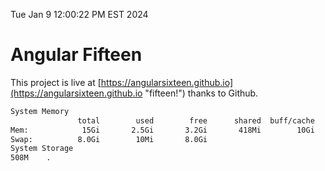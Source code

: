 Tue Jan  9 12:00:22 PM EST 2024

# Angular Fifteen


This project is live at [https://angularsixteen.github.io](https://angularsixteen.github.io "fifteen!") thanks to Github.

```bash
System Memory
               total        used        free      shared  buff/cache   available
Mem:            15Gi       2.5Gi       3.2Gi       418Mi        10Gi        12Gi
Swap:          8.0Gi        10Mi       8.0Gi
System Storage
508M	.
```
```bash
